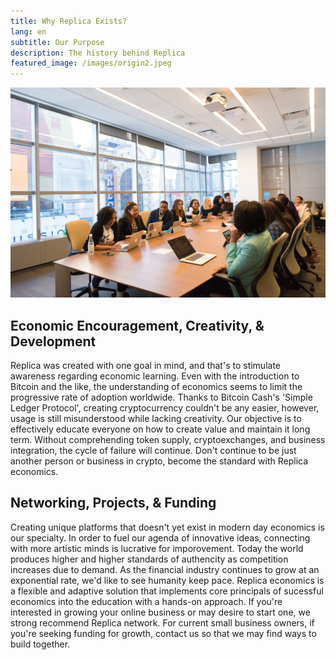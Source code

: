 ```yaml
---
title: Why Replica Exists?
lang: en
subtitle: Our Purpose
description: The history behind Replica
featured_image: /images/origin2.jpeg
---
```

![](/images/demo/meeting.jpg)

## Economic Encouragement, Creativity, & Development

Replica was created with one goal in mind, and that's to stimulate awareness regarding economic learning. Even with the introduction to Bitcoin and the like, the understanding of economics seems to limit the progressive rate of adoption worldwide. Thanks to Bitcoin Cash's 'Simple Ledger Protocol', creating cryptocurrency couldn't be any easier, however, usage is still misunderstood while lacking creativity. Our objective is to effectively educate everyone on how to create value and maintain it long term. Without comprehending token supply, cryptoexchanges, and business integration, the cycle of failure will continue. Don't continue to be just another person or business in crypto, become the standard with Replica economics. 

## Networking, Projects, & Funding

Creating unique platforms that doesn't yet exist in modern day economics is our specialty. In order to fuel our agenda of innovative ideas, connecting with more artistic minds is lucrative for imporovement. Today the world produces higher and higher standards of authencity as competition increases due to demand. As the financial industry continues to grow at an exponential rate, we'd like to see humanity keep pace. Replica economics is a flexible and adaptive solution that implements core principals of sucessful economics into the education with a hands-on approach. If you're interested in growing your online business or may desire to start one, we strong recommend Replica network. For current small business owners, if you're seeking funding for growth, contact us so that we may find ways to build together.  
